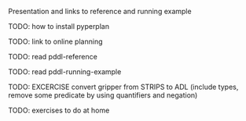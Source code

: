 Presentation and links to reference and running example

TODO: how to install pyperplan

TODO: link to online planning

TODO: read pddl-reference

TODO: read pddl-running-example

TODO: EXCERCISE convert gripper from STRIPS to ADL (include types, remove some predicate by using quantifiers and negation)

TODO: exercises to do at home
